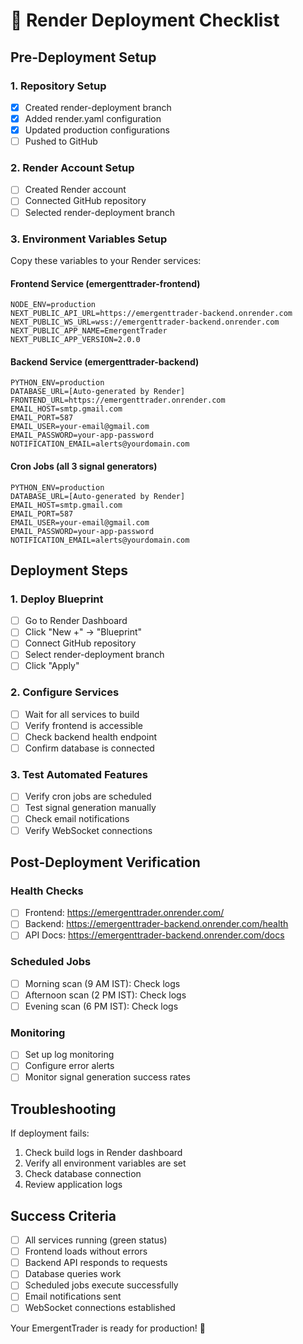 # 🚀 Render Deployment Checklist

## Pre-Deployment Setup

### 1. Repository Setup
- [x] Created render-deployment branch
- [x] Added render.yaml configuration
- [x] Updated production configurations
- [ ] Pushed to GitHub

### 2. Render Account Setup
- [ ] Created Render account
- [ ] Connected GitHub repository
- [ ] Selected render-deployment branch

### 3. Environment Variables Setup
Copy these variables to your Render services:

#### Frontend Service (emergenttrader-frontend)
```
NODE_ENV=production
NEXT_PUBLIC_API_URL=https://emergenttrader-backend.onrender.com
NEXT_PUBLIC_WS_URL=wss://emergenttrader-backend.onrender.com
NEXT_PUBLIC_APP_NAME=EmergentTrader
NEXT_PUBLIC_APP_VERSION=2.0.0
```

#### Backend Service (emergenttrader-backend)
```
PYTHON_ENV=production
DATABASE_URL=[Auto-generated by Render]
FRONTEND_URL=https://emergenttrader.onrender.com
EMAIL_HOST=smtp.gmail.com
EMAIL_PORT=587
EMAIL_USER=your-email@gmail.com
EMAIL_PASSWORD=your-app-password
NOTIFICATION_EMAIL=alerts@yourdomain.com
```

#### Cron Jobs (all 3 signal generators)
```
PYTHON_ENV=production
DATABASE_URL=[Auto-generated by Render]
EMAIL_HOST=smtp.gmail.com
EMAIL_PORT=587
EMAIL_USER=your-email@gmail.com
EMAIL_PASSWORD=your-app-password
NOTIFICATION_EMAIL=alerts@yourdomain.com
```

## Deployment Steps

### 1. Deploy Blueprint
- [ ] Go to Render Dashboard
- [ ] Click "New +" → "Blueprint"
- [ ] Connect GitHub repository
- [ ] Select render-deployment branch
- [ ] Click "Apply"

### 2. Configure Services
- [ ] Wait for all services to build
- [ ] Verify frontend is accessible
- [ ] Check backend health endpoint
- [ ] Confirm database is connected

### 3. Test Automated Features
- [ ] Verify cron jobs are scheduled
- [ ] Test signal generation manually
- [ ] Check email notifications
- [ ] Verify WebSocket connections

## Post-Deployment Verification

### Health Checks
- [ ] Frontend: https://emergenttrader.onrender.com/
- [ ] Backend: https://emergenttrader-backend.onrender.com/health
- [ ] API Docs: https://emergenttrader-backend.onrender.com/docs

### Scheduled Jobs
- [ ] Morning scan (9 AM IST): Check logs
- [ ] Afternoon scan (2 PM IST): Check logs  
- [ ] Evening scan (6 PM IST): Check logs

### Monitoring
- [ ] Set up log monitoring
- [ ] Configure error alerts
- [ ] Monitor signal generation success rates

## Troubleshooting

If deployment fails:
1. Check build logs in Render dashboard
2. Verify all environment variables are set
3. Check database connection
4. Review application logs

## Success Criteria
- [ ] All services running (green status)
- [ ] Frontend loads without errors
- [ ] Backend API responds to requests
- [ ] Database queries work
- [ ] Scheduled jobs execute successfully
- [ ] Email notifications sent
- [ ] WebSocket connections established

Your EmergentTrader is ready for production! 🎉
